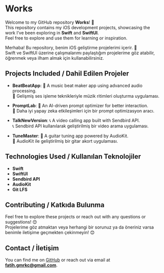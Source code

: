 
# Works

Welcome to my GitHub repository **Works**! 🚀  
This repository contains my iOS development projects, showcasing the work I’ve been exploring in **Swift** and **SwiftUI**.  
Feel free to explore and use them for learning or inspiration.

Merhaba! Bu repository, benim iOS geliştirme projelerimi içerir. 🚀  
Swift ve SwiftUI üzerine çalışmalarımı paylaştığım projelerime göz atabilir, öğrenmek veya ilham almak için kullanabilirsiniz.

## Projects Included / Dahil Edilen Projeler

- **BeatBeatApp**: 🎵 A music beat maker app using advanced audio processing.  
  🎵 Gelişmiş ses işleme teknikleriyle müzik ritimleri oluşturma uygulaması.

- **PromptLab**: 🤖 An AI-driven prompt optimizer for better interaction.  
  🤖 Daha iyi yapay zeka etkileşimleri için bir prompt optimizasyon aracı.

- **TalkNewVersion**: 📞 A video calling app built with Sendbird API.  
  📞 Sendbird API kullanılarak geliştirilmiş bir video arama uygulaması.

- **TuneMaster**: 🎸 A guitar tuning app powered by AudioKit.  
  🎸 AudioKit ile geliştirilmiş bir gitar akort uygulaması.

## Technologies Used / Kullanılan Teknolojiler

- **Swift**
- **SwiftUI**
- **Sendbird API**
- **AudioKit**
- **Git LFS**

## Contributing / Katkıda Bulunma

Feel free to explore these projects or reach out with any questions or suggestions! 😊  
Projelerime göz atmaktan veya herhangi bir sorunuz ya da öneriniz varsa benimle iletişime geçmekten çekinmeyin! 😊

## Contact / İletişim

You can find me on [GitHub](https://github.com/fatihgumrukcu) or reach out via email at **fatih.gmrkc@gmail.com**.  

